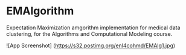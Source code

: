 # EMAlgorithm


Expectation Maximization amgorithm implementation for medical data clustering, for the Algorithms and Computational Modeling course.<br />


![App Screenshot] (https://s32.postimg.org/enl4cohmd/EMAlg1.jpg)<br />


